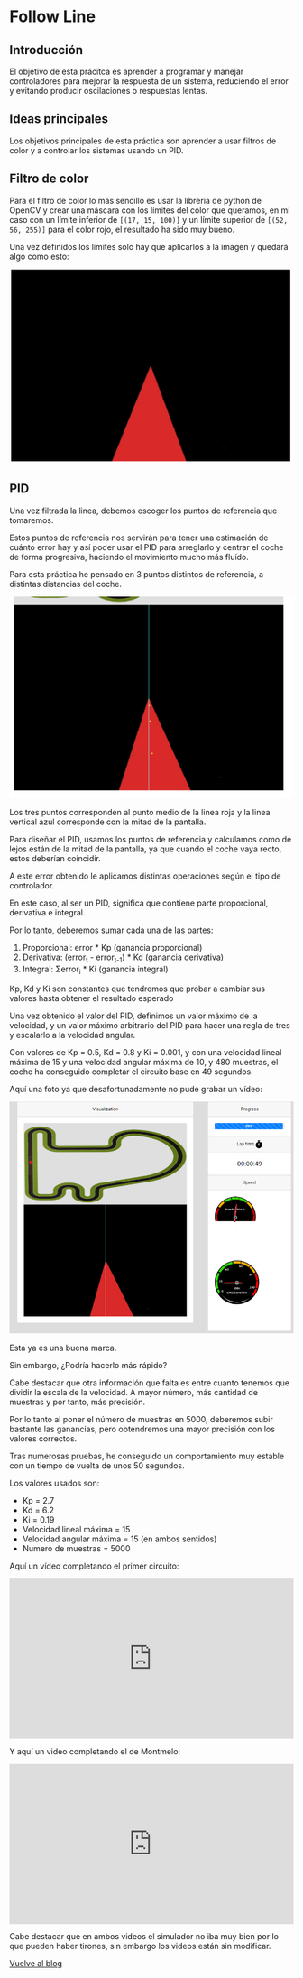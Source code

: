 # Follow Line

## Introducción
El objetivo de esta prácitca es aprender a programar y manejar controladores para mejorar la respuesta de un sistema, reduciendo el error y evitando producir
oscilaciones o respuestas lentas.

## Ideas principales
Los objetivos principales de esta práctica son aprender a usar filtros de color y a controlar los sistemas usando un PID.

## Filtro de color
Para el filtro de color lo más sencillo es usar la libreria de python de OpenCV y crear una máscara con los límites del color que queramos, en mi caso con un límite inferior de ``` [(17, 15, 100)] ``` y un límite superior de ``` [(52, 56, 255)] ``` para el color rojo, el resultado ha sido muy bueno.

Una vez definidos los límites solo hay que aplicarlos a la imagen y quedará algo como esto:

![Linea filtrada](./media/Linea_roja.PNG)

## PID
Una vez filtrada la linea, debemos escoger los puntos de referencia que tomaremos.

Estos puntos de referencia nos servirán para tener una estimación de cuánto error hay y así poder usar el PID para arreglarlo y centrar el coche de forma progresiva, 
haciendo el movimiento mucho más fluído.

Para esta práctica he pensado en 3 puntos distintos de referencia, a distintas distancias del coche.

![Puntos de referencia](./media/ref_points.PNG)

Los tres puntos corresponden al punto medio de la linea roja y la linea vertical azul corresponde con la mitad de la pantalla.

Para diseñar el PID, usamos los puntos de referencia y calculamos como de lejos están de la mitad de la pantalla, ya que cuando el coche vaya recto, estos deberían 
coincidir.

A este error obtenido le aplicamos distintas operaciones según el tipo de controlador.

En este caso, al ser un PID, significa que contiene parte proporcional, derivativa e integral.

Por lo tanto, deberemos sumar cada una de las partes:

  1. Proporcional: error * Kp (ganancia proporcional)
  1. Derivativa: (error<sub>t</sub> - error<sub>t-1</sub>) * Kd (ganancia derivativa)
  1. Integral: Σerror<sub>i</sub> * Ki (ganancia integral)

Kp, Kd y Ki son constantes que tendremos que probar a cambiar sus valores hasta obtener el resultado esperado

Una vez obtenido el valor del PID, definimos un valor máximo de la velocidad, y un valor máximo arbitrario del PID para hacer una regla de tres y escalarlo a 
la velocidad angular.

Con valores de Kp = 0.5, Kd = 0.8 y Ki = 0.001, y con una velocidad lineal máxima de 15 y una velocidad angular máxima de 10, y 480 muestras, el coche ha conseguido completar el circuito base en 49 segundos.

Aquí una foto ya que desafortunadamente no pude grabar un vídeo:

![Vuelta en 49 segundos](./media/Vuelta_49seg.PNG)

Esta ya es una buena marca.

Sin embargo, ¿Podría hacerlo más rápido?

Cabe destacar que otra información que falta es entre cuanto tenemos que dividir la escala de la velocidad. A mayor número, más cantidad de muestras y por tanto, más precisión.

Por lo tanto al poner el número de muestras en 5000, deberemos subir bastante las ganancias, pero obtendremos una mayor precisión con los valores correctos.

Tras numerosas pruebas, he conseguido un comportamiento muy estable con un tiempo de vuelta de unos 50 segundos.

Los valores usados son:
- Kp = 2.7
- Kd = 6.2
- Ki = 0.19
- Velocidad lineal máxima = 15
- Velocidad angular máxima = 15 (en ambos sentidos)
- Numero de muestras = 5000

Aquí un vídeo completando el primer circuito:

<div style="position: relative; padding-bottom: 56.25%; height: 0;"><iframe src="https://jumpshare.com/embed/mhceLB5J6H6GBezDznAa" frameborder="0" webkitallowfullscreen mozallowfullscreen allowfullscreen style="position: absolute; top: 0; left: 0; width: 100%; height: 100%;"></iframe></div>

Y aquí un video completando el de Montmelo:

<div style="position: relative; padding-bottom: 56.25%; height: 0;"><iframe src="https://jumpshare.com/embed/XvUla9zqjSmBhBQLCafW" frameborder="0" webkitallowfullscreen mozallowfullscreen allowfullscreen style="position: absolute; top: 0; left: 0; width: 100%; height: 100%;"></iframe></div>

Cabe destacar que en ambos videos el simulador no iba muy bien por lo que pueden haber tirones, sin embargo los videos están sin modificar. 

[Vuelve al blog](../)

